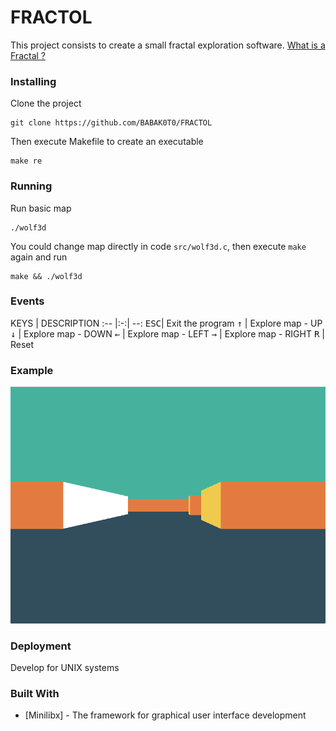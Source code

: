 # FRACTOL

This project consists to create a small fractal exploration software.
[What is a Fractal ?](https://en.wikipedia.org/wiki/Fractal)

### Installing

Clone the project

```
git clone https://github.com/BABAK0T0/FRACTOL
```

Then execute Makefile to create an executable

```
make re
```

### Running

Run basic map

```
./wolf3d
```

You could change map directly in code `src/wolf3d.c`, then execute `make` again and run

```
make && ./wolf3d
```

### Events

KEYS | DESCRIPTION
:-- |:-:| --:
<kbd>ESC</kbd>| Exit the program
<kbd>↑</kbd> | Explore map - UP
<kbd>↓</kbd> | Explore map - DOWN
<kbd>←</kbd> | Explore map - LEFT
<kbd>→</kbd> | Explore map - RIGHT
<kbd>R</kbd> | Reset

### Example

![wolf3d](./wolf3d.png "WOLF3D_Raycasting")

### Deployment

Develop for UNIX systems

### Built With

* [Minilibx] - The framework for graphical user interface development


